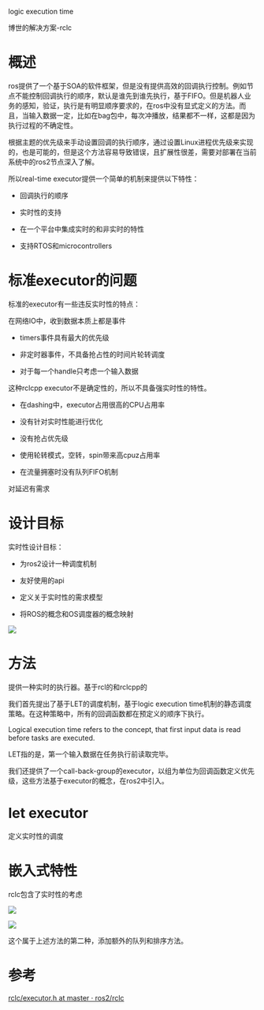 logic execution time

博世的解决方案-rclc

# 概述

ros提供了一个基于SOA的软件框架，但是没有提供高效的回调执行控制。例如节点不能控制回调执行的顺序，默认是谁先到谁先执行，基于FIFO。但是机器人业务的感知，验证，执行是有明显顺序要求的，在ros中没有显式定义的方法。而且，当输入数据一定，比如在bag包中，每次冲播放，结果都不一样，这都是因为执行过程的不确定性。

根据主题的优先级来手动设置回调的执行顺序，通过设置Linux进程优先级来实现的，也是可能的，但是这个方法容易导致错误，且扩展性很差，需要对部署在当前系统中的ros2节点深入了解。

所以real-time executor提供一个简单的机制来提供以下特性：

- 回调执行的顺序

- 实时性的支持

- 在一个平台中集成实时的和非实时的特性

- 支持RTOS和microcontrollers

# 标准executor的问题

标准的executor有一些违反实时性的特点：

在网络IO中，收到数据本质上都是事件

- timers事件具有最大的优先级

- 非定时器事件，不具备抢占性的时间片轮转调度

- 对于每一个handle只考虑一个输入数据

这种rclcpp executor不是确定性的，所以不具备强实时性的特性。

- 在dashing中，executor占用很高的CPU占用率

- 没有针对实时性能进行优化

- 没有抢占优先级

- 使用轮转模式，空转，spin带来高cpuz占用率

- 在流量拥塞时没有队列FIFO机制

对延迟有需求

# 设计目标

实时性设计目标：

- 为ros2设计一种调度机制

- 友好使用的api

- 定义关于实时性的需求模型

- 将ROS的概念和OS调度器的概念映射

![](https://tcs.teambition.net/storage/3126754661672c724989369f21af0a0f0508?Signature=eyJhbGciOiJIUzI1NiIsInR5cCI6IkpXVCJ9.eyJBcHBJRCI6IjU5Mzc3MGZmODM5NjMyMDAyZTAzNThmMSIsIl9hcHBJZCI6IjU5Mzc3MGZmODM5NjMyMDAyZTAzNThmMSIsIl9vcmdhbml6YXRpb25JZCI6IiIsImV4cCI6MTY3MTc4NzA5NiwiaWF0IjoxNjcxMTgyMjk2LCJyZXNvdXJjZSI6Ii9zdG9yYWdlLzMxMjY3NTQ2NjE2NzJjNzI0OTg5MzY5ZjIxYWYwYTBmMDUwOCJ9.z7yKaIXUkReAw_TCboJ83kD7lQFB7T6amc7TDE87dU0&download=image.png "")

# 方法

提供一种实时的执行器。基于rcl的和rclcpp的

我们首先提出了基于LET的调度机制，基于logic execution time机制的静态调度策略。在这种策略中，所有的回调函数都在预定义的顺序下执行。

Logical execution time refers to the concept, that first input data is read before tasks are executed.

LET指的是，第一个输入数据在任务执行前读取完毕。

我们还提供了一个call-back-group的executor，以组为单位为回调函数定义优先级，这些方法基于executor的概念，在ros2中引入。

# let executor

定义实时性的调度

# 嵌入式特性

rclc包含了实时性的考虑

![](https://tcs.teambition.net/storage/31263903dc87479ec522426bbeb50f0b4aad?Signature=eyJhbGciOiJIUzI1NiIsInR5cCI6IkpXVCJ9.eyJBcHBJRCI6IjU5Mzc3MGZmODM5NjMyMDAyZTAzNThmMSIsIl9hcHBJZCI6IjU5Mzc3MGZmODM5NjMyMDAyZTAzNThmMSIsIl9vcmdhbml6YXRpb25JZCI6IiIsImV4cCI6MTY3MTc4NzA5NiwiaWF0IjoxNjcxMTgyMjk2LCJyZXNvdXJjZSI6Ii9zdG9yYWdlLzMxMjYzOTAzZGM4NzQ3OWVjNTIyNDI2YmJlYjUwZjBiNGFhZCJ9.yAWOcI4kVcJTkzRO2O0qRlEmbEqT1n8RpS_9ug9DRAo&download=image.png "")

![](https://tcs.teambition.net/storage/3126378a31cd62936464e97d29cb37667315?Signature=eyJhbGciOiJIUzI1NiIsInR5cCI6IkpXVCJ9.eyJBcHBJRCI6IjU5Mzc3MGZmODM5NjMyMDAyZTAzNThmMSIsIl9hcHBJZCI6IjU5Mzc3MGZmODM5NjMyMDAyZTAzNThmMSIsIl9vcmdhbml6YXRpb25JZCI6IiIsImV4cCI6MTY3MTc4NzA5NiwiaWF0IjoxNjcxMTgyMjk2LCJyZXNvdXJjZSI6Ii9zdG9yYWdlLzMxMjYzNzhhMzFjZDYyOTM2NDY0ZTk3ZDI5Y2IzNzY2NzMxNSJ9.DvgqFKoBuEcb1JezMRPy9-Vslp7gdxA-8QhcEmhp89w&download=image.png "")

这个属于上述方法的第二种，添加额外的队列和排序方法。

# 参考

[rclc/executor.h at master · ros2/rclc](https://github.com/ros2/rclc/blob/master/rclc/include/rclc/executor.h)
